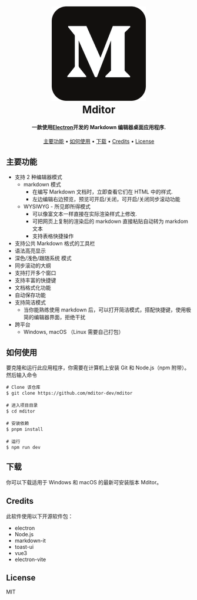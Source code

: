 <h1 align="center">
  <br>
  <a href="https://github.com/mditor-dev/mditor">
  <img src="./public/icon.png" alt="">
  </a>
  <br>
  Mditor
  <br>
</h1>

<h4 align="center">一款使用<a href="http://electron.atom.io" target="_blank">Electron</a>开发的 Markdown 编辑器桌面应用程序.</h4>

<p align="center">
  <a href="#主要功能">主要功能</a> •
  <a href="#如何使用">如何使用</a> •
  <a href="#下载">下载</a> •
  <a href="#credits">Credits</a> •
  <a href="#license">License</a>
</p>

## 主要功能

- 支持 2 种编辑器模式
  - markdown 模式
    - 在编写 Markdown 文档时，立即查看它们在 HTML 中的样式.
    - 左边编辑右边预览，预览可开启/关闭，可开启/关闭同步滚动功能
  - WYSIWYG - 所见即所得模式
    - 可以像富文本一样直接在实际渲染样式上修改.
    - 可把网页上复制的渲染后的 markdown 直接粘贴自动转为 markdom 文本
    - 支持表格快捷操作
- 支持公共 Markdown 格式的工具栏
- 语法高亮显示
- 深色/浅色/跟随系统 模式
- 同步滚动的大纲
- 支持打开多个窗口
- 支持丰富的快捷键
- 文档格式化功能
- 自动保存功能
- 支持简洁模式
  - 当你能熟练使用 markdown 后，可以打开简洁模式，搭配快捷键，使用极简的编辑器界面，拒绝干扰
- 跨平台
  - Windows, macOS （Linux 需要自己打包）

## 如何使用

要克隆和运行此应用程序，你需要在计算机上安装 Git 和 Node.js（npm 附带）。
然后输入命令

```shell
# Clone 该仓库
$ git clone https://github.com/mditor-dev/mditor

# 进入项目目录
$ cd mditor

# 安装依赖
$ pnpm install

# 运行
$ npm run dev
```

## 下载

你可以下载适用于 Windows 和 macOS 的最新可安装版本 Mditor。

## Credits

此软件使用以下开源软件包：

- electron
- Node.js
- markdown-it
- toast-ui
- vue3
- electron-vite

## License

MIT
